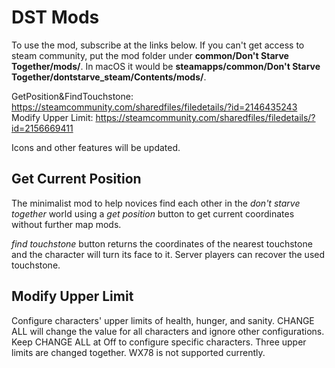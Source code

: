 # DST Mods
To use the mod, subscribe at the links below. If you can't get access to steam community, put the mod folder under **common/Don't Starve Together/mods/**. In macOS it would be **steamapps/common/Don't Starve Together/dontstarve_steam/Contents/mods/**.  

GetPosition&FindTouchstone: https://steamcommunity.com/sharedfiles/filedetails/?id=2146435243  
Modify Upper Limit: https://steamcommunity.com/sharedfiles/filedetails/?id=2156669411  

Icons and other features will be updated.  
## Get Current Position
The minimalist mod to help novices find each other in the *don't starve together* world using a *get position* button to get current coordinates without further map mods.

*find touchstone* button returns the coordinates of the nearest touchstone and the character will turn its face to it. Server players can recover the used touchstone.  

## Modify Upper Limit
Configure characters' upper limits of health, hunger, and sanity. CHANGE ALL will change the value for all characters and ignore other configurations. Keep CHANGE ALL at Off to configure specific characters. Three upper limits are changed together. WX78 is not supported currently.  
